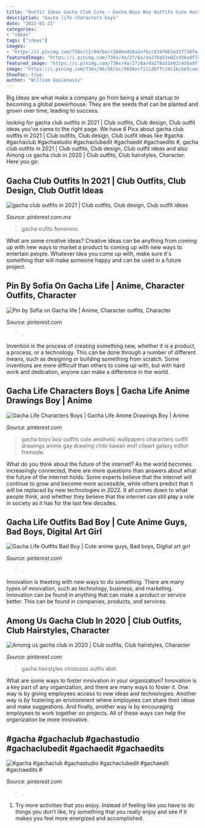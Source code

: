 ```yaml
---
title: "Outfit Ideas Gacha Club Cute ~ Gacha Boys Boy Outfits Cute Aesthetic Wallpapers Characters Outfit Drawings Anime Gay Drawing Chibi Kawaii Wolf Clipart Galaxy Editor Fremode"
description: "Gacha life characters boys"
date: "2023-01-21"
categories:
- "ideas"
tags: ["ideas"]
images:
- "https://i.pinimg.com/736x/c2/04/be/c204bedb8a2ef6cc8347d63ad37738fa.jpg"
featuredImage: "https://i.pinimg.com/736x/4a/27/8a/4a278a51e02c450adf7469eb0dbccf00.jpg"
featured_image: "https://i.pinimg.com/736x/4a/27/8a/4a278a51e02c450adf7469eb0dbccf00.jpg"
image: "https://i.pinimg.com/736x/96/56/ec/9656ecf21126ffc34c1bcbe5cae12931.jpg"
ShowToc: true
author: "William Gusikowski"
---
```



Big Ideas are what make a company go from being a small startup to becoming a global powerhouse. They are the seeds that can be planted and grown over time, leading to success.

	

		
looking for gacha club outfits in 2021 | Club outfits, Club design, Club outfit ideas you've came to the right page. We have 6 Pics about gacha club outfits in 2021 | Club outfits, Club design, Club outfit ideas like #gacha #gachaclub #gachastudio #gachaclubedit #gachaedit #gachaedits #, gacha club outfits in 2021 | Club outfits, Club design, Club outfit ideas and also Among us gacha club in 2020 | Club outfits, Club hairstyles, Character. Here you go:
		
    
## Gacha Club Outfits In 2021 | Club Outfits, Club Design, Club Outfit Ideas

<img loading=lazy src="https://i.pinimg.com/736x/c2/04/be/c204bedb8a2ef6cc8347d63ad37738fa.jpg" onerror="this.onerror=null;this.src='https://tse4.mm.bing.net/th?id=OIP.AMW9144IAUqz6QROcj8q1AHaFV&amp;pid=15.1';" alt="gacha club outfits in 2021 | Club outfits, Club design, Club outfit ideas">

_Source: pinterest.com.mx_

>gacha oufits femenino. 

	

What are some creative ideas?
Creative ideas can be anything from coming up with new ways to market a product to coming up with new ways to entertain people. Whatever idea you come up with, make sure it's something that will make someone happy and can be used in a future project.

    
## Pin By Sofia On Gacha Life | Anime, Character Outfits, Character

<img loading=lazy src="https://i.pinimg.com/736x/11/78/c7/1178c7ee280efe31fcb13b95b15dbbac.jpg" onerror="this.onerror=null;this.src='https://tse4.mm.bing.net/th?id=OIP.M8QBL93sPWHNWEh-anyxUAHaJ3&amp;pid=15.1';" alt="Pin by Sofia on Gacha life | Anime, Character outfits, Character">

_Source: pinterest.com_

>. 

	

Invention is the process of creating something new, whether it is a product, a process, or a technology. This can be done through a number of different means, such as designing or building something from scratch. Some inventions are more difficult than others to come up with, but with hard work and dedication, anyone can make a difference in the world.

    
## Gacha Life Characters Boys | Gacha Life Anime Drawings Boy | Anime

<img loading=lazy src="https://i.pinimg.com/736x/4a/27/8a/4a278a51e02c450adf7469eb0dbccf00.jpg" onerror="this.onerror=null;this.src='https://tse3.mm.bing.net/th?id=OIP.ng1LpJYiO1ChN57gs_kb7AHaFj&amp;pid=15.1';" alt="Gacha Life Characters Boys | Gacha Life Anime Drawings Boy | Anime">

_Source: pinterest.com_

>gacha boys boy outfits cute aesthetic wallpapers characters outfit drawings anime gay drawing chibi kawaii wolf clipart galaxy editor fremode. 

	

What do you think about the future of the internet?
As the world becomes increasingly connected, there are more questions than answers about what the future of the internet holds. Some experts believe that the internet will continue to grow and become more accessible, while others predict that it will be replaced by new technologies in 2022. It all comes down to what people think, and whether they believe that the internet can still play a role in society as it has for the last few decades.

    
## Gacha Life Outfits Bad Boy | Cute Anime Guys, Bad Boys, Digital Art Girl

<img loading=lazy src="https://i.pinimg.com/736x/96/56/ec/9656ecf21126ffc34c1bcbe5cae12931.jpg" onerror="this.onerror=null;this.src='https://tse1.mm.bing.net/th?id=OIP.-zVEr92Jjtwxp4KrhPoH8AHaMn&amp;pid=15.1';" alt="Gacha Life Outfits Bad Boy | Cute anime guys, Bad boys, Digital art girl">

_Source: pinterest.com_

>. 

	

Innovation is theeting with new ways to do something. There are many types of innovation, such as technology, business, and marketing. Innovation can be found in anything that can make a product or service better. This can be found in companies, products, and services.

    
## Among Us Gacha Club In 2020 | Club Outfits, Club Hairstyles, Character

<img loading=lazy src="https://i.pinimg.com/736x/95/60/45/9560451cd05ee3d8991c056fc241deb4.jpg" onerror="this.onerror=null;this.src='https://tse3.mm.bing.net/th?id=OIP.c-qyqJ24xsQ3V7OP4SNP7wHaHa&amp;pid=15.1';" alt="Among us gacha club in 2020 | Club outfits, Club hairstyles, Character">

_Source: pinterest.com_

>gacha hairstyles chistosos outfis abiti. 

	

What are some ways to foster innovation in your organization?
Innovation is a key part of any organization, and there are many ways to foster it. One way is by giving employees access to new ideas and technologies. Another way is by fostering an environment where employees can share their ideas and make suggestions. And finally, another way is by encouraging employees to work together on projects. All of these ways can help the organization be more innovative.

    
## #gacha #gachaclub #gachastudio #gachaclubedit #gachaedit #gachaedits #

<img loading=lazy src="https://i.pinimg.com/736x/73/c0/d2/73c0d2c7f6e608a3c5c3611391c6d674.jpg" onerror="this.onerror=null;this.src='https://tse1.mm.bing.net/th?id=OIP.mO2RyedJ7jCebASHvDE_dAHaHY&amp;pid=15.1';" alt="#gacha #gachaclub #gachastudio #gachaclubedit #gachaedit #gachaedits #">

_Source: pinterest.com_

>. 

	

1. Try more activities that you enjoy. Instead of feeling like you have to do things you don’t like, try something that you really enjoy and see if it makes you feel more energized and accomplished. 

